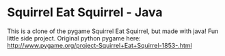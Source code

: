 # Squirrel Eat Squirrel - Java
This is a clone of the pygame Squirrel Eat Squirrel, but made with java! Fun little side project.
Original python pygame here: http://www.pygame.org/project-Squirrel+Eat+Squirrel-1853-.html
